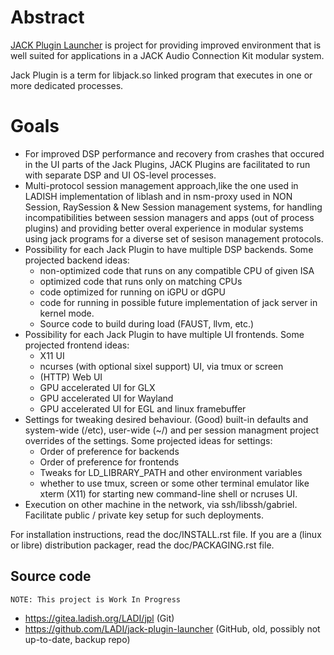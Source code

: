 Abstract
========

[JACK Plugin Launcher](https://jack-plugin.ladish.org) is project for
providing improved environment that is well suited for applications in
a JACK Audio Connection Kit modular system.

Jack Plugin is a term for libjack.so linked program that executes
in one or more dedicated processes.

Goals
=====

 * For improved DSP performance and recovery from crashes
   that occured in the UI parts of the Jack Plugins,
   JACK Plugins are facilitated to run with
   separate DSP and UI OS-level processes.
 * Multi-protocol session management approach,like the one used in
   LADISH implementation of liblash and in nsm-proxy used in
   NON Session, RaySession & New Session management systems,
   for handling incompatibilities between session managers
   and apps (out of process plugins) and providing better overal
   experience in modular systems using jack programs for a diverse set
   of sesison management protocols.
 * Possibility for each Jack Plugin to have multiple DSP backends.
   Some projected backend ideas:
    * non-optimized code that runs on any compatible CPU of given ISA
    * optimized code that runs only on matching CPUs
    * code optimized for running on iGPU or dGPU
    * code for running in possible future implementation of jack
      server in kernel mode.
    * Source code to build during load (FAUST, llvm, etc.)
 * Possibility for each Jack Plugin to have multiple UI frontends.
   Some projected frontend ideas:
    * X11 UI
    * ncurses (with optional sixel support) UI, via tmux or screen
    * (HTTP) Web UI
    * GPU accelerated UI for GLX
    * GPU accelerated UI for Wayland
    * GPU accelerated UI for EGL and linux framebuffer
 * Settings for tweaking desired behaviour.
   (Good) built-in defaults and system-wide (/etc), user-wide (~/)
   and per session managment project overrides of the settings.
   Some projected ideas for settings:
    * Order of preference for backends
    * Order of preference for frontends
    * Tweaks for LD_LIBRARY_PATH and other environment variables
    * whether to use tmux, screen or some other terminal emulator
      like xterm (X11) for starting new command-line shell or
      ncruses UI.
 * Execution on other machine in the network, via ssh/libssh/gabriel.
   Facilitate public / private key setup for such deployments.

For installation instructions, read the doc/INSTALL.rst file.
If you are a (linux or libre) distribution packager,
read the doc/PACKAGING.rst file.

Source code
-----------

```
NOTE: This project is Work In Progress
```

 * https://gitea.ladish.org/LADI/jpl (Git)
 * https://github.com/LADI/jack-plugin-launcher (GitHub, old, possibly not up-to-date, backup repo)
